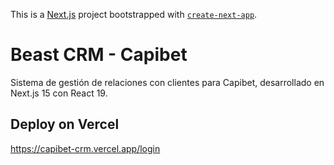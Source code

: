 This is a [Next.js](https://nextjs.org) project bootstrapped with [`create-next-app`](https://nextjs.org/docs/app/api-reference/cli/create-next-app).

# Beast CRM - Capibet

Sistema de gestión de relaciones con clientes para Capibet, desarrollado en Next.js 15 con React 19.

## Deploy on Vercel

https://capibet-crm.vercel.app/login
